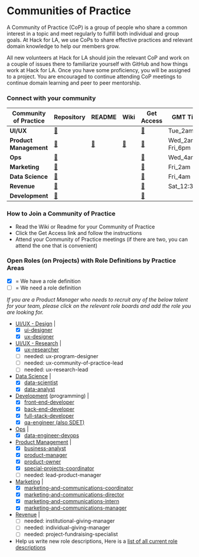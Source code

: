 # Communities of Practice

A Community of Practice (CoP) is a group of people who share a common interest in a topic and meet regularly to fulfill both individual and group goals. At Hack for LA, we use CoPs to share effective practices and relevant domain knowledge to help our members grow. 

All new volunteers at Hack for LA should join the relevant CoP and work on a couple of issues there to familiarize yourself with GitHub and how things work at Hack for LA. Once you have some proficiency, you will be assigned to a project. You are encouraged to continue attending CoP meetings to continue domain learning and peer to peer mentorship.

### Connect with your community

| Community of Practice | Repository                                            | README                                             | Wiki                                                       | Get Access                                                       | GMT Time             | PST Time              | MST Time              | EST Time             | Meeting Link                                                                       |
| --------------------- | ----------------------------------------------------- | --------------------------------------------------------------------------- | ---------------------------------------------------------- | ---------------------------------------------------------------- | -------------------- | --------------------- | --------------------- | -------------------- | ---------------------------------------------------------------------------------- |
| **UI/UX**                 | [🔗](https://github.com/hackforla/UI-UX)              |                                                                             |                                                            | [🔗](https://github.com/hackforla/UI-UX/issues/13)               | Tue\_2am             | Mon\_6pm              | Mon\_7pm              | Mon\_9pm             | [Zoom](https://us02web.zoom.us/j/89670251875?pwd=NTYySW5yL3YrYTRxcHRpK1V6YWdaQT09) |
| **Product Management**    | [🔗](https://github.com/hackforla/product-management) | [🔗](https://github.com/hackforla/product-management/blob/master/README.md) | [🔗](https://github.com/hackforla/product-management/wiki) | [🔗](https://github.com/hackforla/product-management/issues/133) | Wed\_2am<br>Fri\_6pm | Tue\_6pm<br>Fri\_10am | Tue\_7pm<br>Fri\_11am | Tue\_9pm<br>Fri\_1pm | [Zoom](https://us02web.zoom.us/j/81435536017?pwd=eHNtNm5SVnpickxqUHRlbFJtS2tJUT09) |
| **Ops**                   | [🔗](https://github.com/hackforla/ops)                |                                                                             |                                                            | [🔗](https://github.com/hackforla/ops/issues/7)                  | Wed\_4am             | Tue\_8pm              | Tue\_9pm              | Tue\_11pm            | Zoom                                                                               |
| **Marketing**             | [🔗](https://github.com/hackforla/marketing)          |                                                                             |                                                            | [🔗](https://github.com/hackforla/marketing/issues/35)           | Fri\_2am             | Thu\_6pm              | Thu\_7pm              | Thu\_9pm             | Zoom                                                                               |
| **Data Science**          | [🔗](https://github.com/hackforla/data-science)       |                                                                             |                                                            | [🔗](https://github.com/hackforla/data-science/issues/24)        | Fri\_4am             | Thu\_8pm              | Thu\_9pm              | Thu\_11pm            | [Zoom](https://zoom.us/j/99524024552?pwd=RmUxeWl1cXlsNUtycm9qS2I4ckZlQT09)         |
| **Revenue**               | [🔗](https://github.com/hackforla/revenue)            |                                                                             |                                                            | [🔗](https://github.com/hackforla/revenue/issues/13)             | Sat\_12:30am         | Fri\_4:30pm           | Fri\_5:30pm           | Fri\_7pm             | Zoom                                                                               |
| **Development**           | [🔗](https://github.com/hackforla/development)        |                                                                             |                                                            | [🔗](https://github.com/hackforla/development/issues/1)          |                      |                       |                       |                      |

### How to Join a Community of Practice
- Read the Wiki or Readme for your Community of Practice
- Click the Get Access link and follow the instructions
- Attend your Community of Practice meetings (if there are two, you can attend the one that is convenient)

### Open Roles (on Projects) with Role Definitions by Practice Areas 
- [x] = We have a role definition
- [ ] = We need a role definition

_If you are a Product Manager who needs to recruit any of the below talent for your team, please click on the relevant role boards and add the role you are looking for._

- [UI/UX - Design](https://github.com/hackforla/UI-UX/projects/3) | 
   - [x] [ui-designer](https://github.com/hackforla/civic-opportunity/blob/master/roles-1/ux-designer.md)
   - [x] [ux-designer](https://github.com/hackforla/civic-opportunity/blob/master/roles-1/ux-researcher.md)
- [UI/UX - Research](https://github.com/hackforla/UI-UX/projects/2) | 
  - [x] [ux-researcher](https://github.com/hackforla/civic-opportunity/blob/master/roles-1/ux-researcher.md)
  - [ ] needed: ux-program-designer
  - [ ] needed: ux-community-of-practice-lead
  - [ ] needed: ux-research-lead
- [Data Science](https://github.com/hackforla/data-science/projects/2) | 
   - [x] [data-scientist](https://github.com/hackforla/civic-opportunity/blob/master/roles-1/data-scientist.md)
   - [x] [data-analyst](https://github.com/hackforla/civic-opportunity/blob/master/roles-1/data-analyst.md)
- [Development](https://github.com/hackforla/development/projects/2) (programming) | 
   - [x] [front-end-developer](https://github.com/hackforla/civic-opportunity/blob/master/roles-1/front-end-developer.md)
   - [x] [back-end-developer](https://github.com/hackforla/civic-opportunity/blob/master/roles-1/back-end-developer.md)
   - [x] [full-stack-developer](https://github.com/hackforla/civic-opportunity/blob/master/roles-1/full-stack-developer.md)
   - [x] [qa-engineer (also SDET)](https://github.com/hackforla/civic-opportunity/blob/master/roles-1/qa-engineer.md)
- [Ops](https://github.com/hackforla/ops/projects/1) | 
   - [x] [data-engineer-devops](https://github.com/hackforla/civic-opportunity/blob/master/roles-1/data-engineer-devops.md)
- [Product Management](https://github.com/hackforla/product-management/projects/8) | 
   - [x] [business-analyst](https://github.com/hackforla/civic-opportunity/blob/master/roles-1/business-analyst.md)
   - [x] [product-manager](https://github.com/hackforla/civic-opportunity/blob/master/roles-1/product-manager.md)
   - [x] [product-owner](https://github.com/hackforla/civic-opportunity/blob/master/roles-1/product-owner.md)
   - [x] [special-projects-coordinator](https://github.com/hackforla/civic-opportunity/blob/master/roles-1/special-projects-coordinator.md)
   - [ ] needed: lead-product-manager
- [Marketing](https://github.com/hackforla/marketing/projects/4) | 
   - [x] [marketing-and-communications-coordinator](https://github.com/hackforla/civic-opportunity/blob/master/roles-1/marketing-and-communications-coordinator.md)
   - [x] [marketing-and-communications-director](https://github.com/hackforla/civic-opportunity/blob/master/roles-1/marketing-and-communications-director.md)
   - [x] [marketing-and-communications-intern](https://github.com/hackforla/civic-opportunity/blob/master/roles-1/marketing-and-communications-intern.md)
   - [x] [marketing-and-communications-manager](https://github.com/hackforla/civic-opportunity/blob/master/roles-1/marketing-and-communications-manager.md)
- [Revenue](https://github.com/hackforla/revenue/projects/2) |  
   - [ ] needed: institutional-giving-manager
   - [ ] needed: individual-giving-manager
   - [ ] needed: project-fundraising-specialist 
- Help us write new role descriptions, Here is a [list of all current role descriptions](https://github.com/hackforla/civic-opportunity/tree/master/roles-1)
